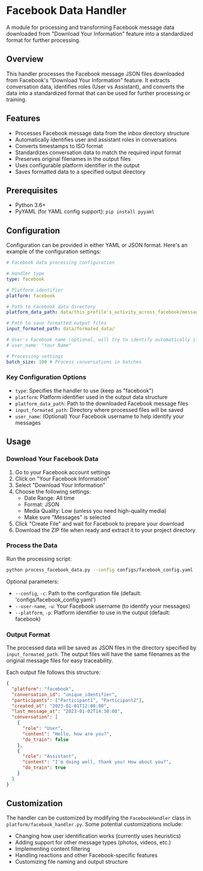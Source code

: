 # Facebook Data Handler

A module for processing and transforming Facebook message data downloaded from "Download Your Information" feature into a standardized format for further processing.

## Overview

This handler processes the Facebook message JSON files downloaded from Facebook's "Download Your Information" feature. It extracts conversation data, identifies roles (User vs Assistant), and converts the data into a standardized format that can be used for further processing or training.

## Features

- Processes Facebook message data from the inbox directory structure
- Automatically identifies user and assistant roles in conversations
- Converts timestamps to ISO format
- Standardizes conversation data to match the required input format
- Preserves original filenames in the output files
- Uses configurable platform identifier in the output
- Saves formatted data to a specified output directory

## Prerequisites

- Python 3.6+
- PyYAML (for YAML config support): `pip install pyyaml`

## Configuration

Configuration can be provided in either YAML or JSON format. Here's an example of the configuration settings:

```yaml
# Facebook data processing configuration

# Handler type
type: facebook

# Platform identifier
platform: facebook

# Path to Facebook data directory
platform_data_path: data/this_profile's_activity_across_facebook/messages/inbox/

# Path to save formatted output files
input_formated_path: data/formated_data/

# User's Facebook name (optional, will try to identify automatically if not provided)
# user_name: "Your Name"

# Processing settings
batch_size: 100 # Process conversations in batches
```

### Key Configuration Options

- `type`: Specifies the handler to use (keep as "facebook")
- `platform`: Platform identifier used in the output data structure
- `platform_data_path`: Path to the downloaded Facebook message files
- `input_formated_path`: Directory where processed files will be saved
- `user_name`: (Optional) Your Facebook username to help identify your messages

## Usage

### Download Your Facebook Data

1. Go to your Facebook account settings
2. Click on "Your Facebook Information"
3. Select "Download Your Information"
4. Choose the following settings:
   - Date Range: All time
   - Format: JSON
   - Media Quality: Low (unless you need high-quality media)
   - Make sure "Messages" is selected
5. Click "Create File" and wait for Facebook to prepare your download
6. Download the ZIP file when ready and extract it to your project directory

### Process the Data

Run the processing script:

```bash
python process_facebook_data.py --config configs/facebook_config.yaml
```

Optional parameters:

- `--config`, `-c`: Path to the configuration file (default: 'configs/facebook_config.yaml')
- `--user-name`, `-u`: Your Facebook username (to identify your messages)
- `--platform`, `-p`: Platform identifier to use in the output (default: facebook)

### Output Format

The processed data will be saved as JSON files in the directory specified by `input_formated_path`. The output files will have the same filenames as the original message files for easy traceability.

Each output file follows this structure:

```json
{
  "platform": "facebook",
  "conversation_id": "unique_identifier",
  "participants": ["Participant1", "Participant2"],
  "created_at": "2023-01-01T12:00:00",
  "last_message_at": "2023-01-02T14:30:00",
  "conversation": [
    {
      "role": "User",
      "content": "Hello, how are you?",
      "do_train": false
    },
    {
      "role": "Assistant",
      "content": "I'm doing well, thank you! How about you?",
      "do_train": true
    }
  ]
}
```

## Customization

The handler can be customized by modifying the `FacebookHandler` class in `platform/facebook_handler.py`. Some potential customizations include:

- Changing how user identification works (currently uses heuristics)
- Adding support for other message types (photos, videos, etc.)
- Implementing content filtering
- Handling reactions and other Facebook-specific features
- Customizing file naming and output structure 
